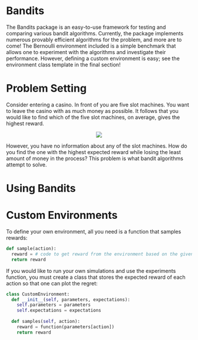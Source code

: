 # Bandits
The Bandits package is an easy-to-use framework for testing and comparing various bandit algorithms. Currently, the package implements numerous provably efficient algorithms for the problem, and more are to come! The Bernoulli environment included is a simple benchmark that allows one to experiment with the algorithms and investigate their performance. However, defining a custom environment is easy; see the environment class template in the final section!

# Problem Setting
Consider entering a casino. In front of you are five slot machines. You want to leave the casino with as much money as possible. It follows that you would like to find which of the five slot machines, on average, gives the highest reward.

<p align="center">
  <img src="https://cdn.analyticsvidhya.com/wp-content/uploads/2018/09/im_210.png" />
</p>

However, you have no information about any of the slot machines. How do you find the one with the highest expected reward while losing the least amount of money in the process? This problem is what bandit algorithms attempt to solve. 

# Using Bandits

# Custom Environments
To define your own environment, all you need is a function that samples rewards: 

```python
def sample(action): 
  reward = # code to get reward from the environment based on the given action
  return reward
```
If you would like to run your own simulations and use the experiments function, you must create a class that stores the expected reward of each action so that one can plot the regret:

```python
class CustomEnvironment:
  def __init__(self, parameters, expectations): 
    self.parameters = parameters
    self.expectations = expectations
    
  def samples(self, action): 
    reward = function(parameters[action])
    return reward
```
